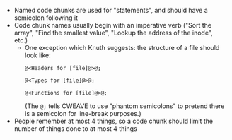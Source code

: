 - Named code chunks are used for "statements", and should have a
  semicolon following it
- Code chunk names usually begin with an imperative verb ("Sort the array",
  "Find the smallest value", "Lookup the address of the inode", etc.)
  - One exception which Knuth suggests: the structure of a file should
    look like:
    ```
    @<Headers for [file]@>@;
    
    @<Types for [file]@>@;
    
    @<Functions for [file]@>@;
    ```
    (The `@;` tells CWEAVE to use "phantom semicolons" to pretend
    there is a semicolon for line-break purposes.)
- People remember at most 4 things, so a code chunk should limit the
  number of things done to at most 4 things